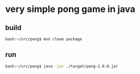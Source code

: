 # very simple pong game in java

## build

```bash
bash:~/src/pong$ mvn clean package
```

## run

```bash
bash:~/src/pong$ java -jar ./target/pong-1.0.0.jar
```
